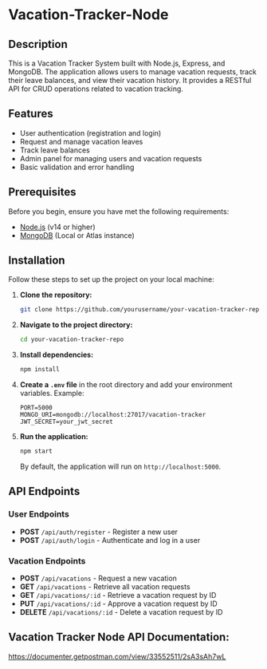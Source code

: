 # Vacation-Tracker-Node

## Description

This is a Vacation Tracker System built with Node.js, Express, and MongoDB. The application allows users to manage vacation requests, track their leave balances, and view their vacation history. It provides a RESTful API for CRUD operations related to vacation tracking.

## Features

- User authentication (registration and login)
- Request and manage vacation leaves
- Track leave balances 
- Admin panel for managing users and vacation requests
- Basic validation and error handling

## Prerequisites

Before you begin, ensure you have met the following requirements:

- [Node.js](https://nodejs.org/) (v14 or higher)
- [MongoDB](https://www.mongodb.com/) (Local or Atlas instance)

## Installation

Follow these steps to set up the project on your local machine:

1. **Clone the repository:**

    ```bash
    git clone https://github.com/yourusername/your-vacation-tracker-repo.git
    ```

2. **Navigate to the project directory:**

    ```bash
    cd your-vacation-tracker-repo
    ```

3. **Install dependencies:**

    ```bash
    npm install
    ```

4. **Create a `.env` file** in the root directory and add your environment variables. Example:

    ```env
    PORT=5000
    MONGO_URI=mongodb://localhost:27017/vacation-tracker
    JWT_SECRET=your_jwt_secret
    ```

5. **Run the application:**

    ```bash
    npm start
    ```

   By default, the application will run on `http://localhost:5000`.

## API Endpoints

### User Endpoints

- **POST** `/api/auth/register` - Register a new user
- **POST** `/api/auth/login` - Authenticate and log in a user

### Vacation Endpoints

- **POST** `/api/vacations` - Request a new vacation
- **GET** `/api/vacations` - Retrieve all vacation requests
- **GET** `/api/vacations/:id` - Retrieve a vacation request by ID
- **PUT** `/api/vacations/:id` - Approve a vacation request by ID
- **DELETE** `/api/vacations/:id` - Delete a vacation request by ID

## Vacation Tracker Node API Documentation:
https://documenter.getpostman.com/view/33552511/2sA3sAh7wL